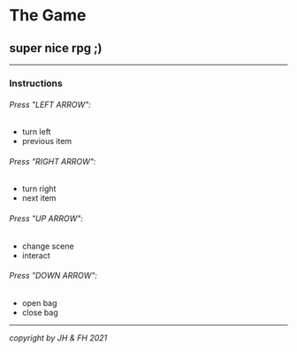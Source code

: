# The Game

## super nice rpg ;)

---

### Instructions

###### Press "LEFT ARROW":
- turn left
- previous item

###### Press "RIGHT ARROW":
- turn right
- next item

###### Press "UP ARROW":
- change scene
- interact

###### Press "DOWN ARROW":
- open bag
- close bag

---

*copyright by JH & FH 2021*